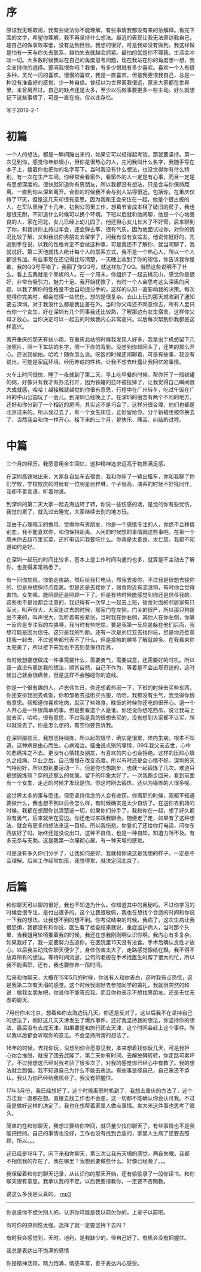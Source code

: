 # 序

原谅我无理取闹，我有些做法你不能理解，有些事情我都没有来的急解释。看完下面的文字，希望你理解，我不再坚持什么想法。最近的表现让我无法原谅我自己，是自己的做事效率低，没有达到目标。我想的很好，可是我却没有做到。我这样做是怕有一天与你失去联系，越怕失去就越会抓紧。最怕的就是你不理我。生活会冲淡一切。大多数时候我站在自己的角度思考问题，现在我站在你的角度想一想，我会支持你的选择。要问我恨你吗？我恨，有多少恨就有多少喜欢。喜欢一个人有很多种，灵光一闪的喜欢，慢慢的喜欢，我是一直喜欢。但是我更恨我自己，总是一种没有准备好的感觉，少一种自信。曾经以为世界离我很远，原来大家都在世界里，未曾离开过。自己的缺点还是太多，至少以后做事要更多一些主动。好久就想记下这些事情了，可是一直在拖，仅以此存忆。
  
写于2018-2-1  


# 初篇

一个人的想法，都是一瞬间蹦出来的，如果它可以经得起考验，那就要坚持。第一次见到你，感觉你年龄很小，但你是很热心的人，先问我叫什么名字，我随手写在本子上，接着你也把你的名字写下。当时我没有什么想法，也没觉得你有什么特别，有一次在生产车间，你经常会看窗外，看窗外的人一定是有心事，而且一定是有思想深度的。很快就知道你有男朋友，所以我都没有想法，只是会与你保持距离，一直到你从深圳离开。合影的时候我不会与别人站得很近，包括你。在重庆仅待了17天，但是这几天却很有意思。因为我和王会来住在一起，他是个很古板的人，在军队里待了十几年，初到公司里工作，想着节省成本租了破旧的房子，我也是很无耐，不知道什么时候可以换个环境。下班以后就和他闲聊，他是一个心地善良的人，家在河北，女儿已经上幼儿园了。他还担心女儿长大了不好管。后来聊到了你，和我讲你主持过年会，还会弹古筝，很有气质。因为他面试过你，对你的情况比较了解，又和我说你男朋友去留学了，问我有没有女盆友，他说你挺好的，先追到手在说，以我的性格肯定不会做这种事，可是我还不了解你，就当闲聊了，我就说好。第二天他就找人统计每个人的联系方式，我不是一个热心人，所以一个人都没有加。有些事现在还记得比较清楚，一天晚上收到了你的短信，你告诉我你是谁，我的QQ号写错了，我回了你QQ号，就这样加了QQ。当然这些说明不了什么。看上去我就是个呆板的人。在一个周末，你组织了一起去桃花山，感觉你是很好，非常有吸引力，魅力十足。我开始犹豫了，有时一个人会思考这么深奥的问题，以我了解你的性格是不会自动提分手的，这样的认知一直影响我的决策。每次觉得你完美时，都会觉得一些忧伤。想的是很复杂。去山上玩的那天就收到了通知要去深圳。对于我没什么都是我出差在外。当时你父母还不同意你去，所有人里只有你一个女生，好在深圳有几个同事我还比较熟，了解那边有女生宿舍，这样你父母才放心。当你决定可以一起去的时候我内心非常高兴。以后每次帮到你我都是这样高兴。  
  
离开重庆的那天有些小雨，在重庆北站的时候我发现人好多，我拿出手机想留下几张照片，照一下车站的名字，照一下你的背影。没想到你却回头了，还笑的那么开心。还说我偷拍。哈哈！随你怎么说。吃饭的时候还闲聊着，可是有些事，我没有说出，可能是家庭环境、经历养成的性格。让我不想去吐露让我回忆的事情。  

火车上时间很快，睡了一夜就到了第二天。早上吃早餐的时候，帮你开了一瓶铁罐的粥，好像只有我才有办法打开，因为铁罐的拉环被拉掉了，让我觉得自己瞬间很大成就感，哈哈！越接触就越觉的你很有意思，行程中在广州转车，吃过午饭在广州的中山公园玩了一会儿。到深圳已经晚上了。在深圳的宿舍有两个不同的地方，还好和你分到了一个相近的房间，其实这不是巧合了，这样分很合理，他们也都是北京过来的。所以我过去了，有一个女生床位，正好留给你。分个新被也被你换去了，当然我会和你一样开心。接下来的三个月，是快乐、痛苦、纠结的过程。

# 中篇

三个月的经历，我愿意用余生回忆，这种精神追求远高于物质满足感。  

在深圳高铁站出来，大家各自坐车去宿舍，我和你座了一辆出租车，你和我聊了你们学校，学校校庆的时候有一位明星张梓琳，个子很高，演系的时候不好找同伴。我却不善言语，听着你说。  

到深圳的第二天大家一起去海边转了转，你说一些伤感的话，是觉的你有些忧伤，我觉的累了，就先过去睡觉，大家继续去别的地方玩。 

我由于心理暗示的做用，觉得你有男朋友，你是一个感情专注的人，你绝不会移情别恋，我不能喜欢你，和你保持距离。人闲的时候想的事情就这些事吧。在第一个周末你去超市里买菜，还打电话问我要吃什么。你真是太善良、太仁慈。我都不知道如何是好。  

在深圳一起玩的时间比较多，基本上是工作时间沟通的也多，就算是不主动去了解你，也变得非常熟悉了。

有一回你加班，你怕走夜路，然后给我打电话，然我去接你，不过我是很想去接你的，但是总想保持点距离。但是还是去接你了，宿舍附近有流浪狗，有时你会觉得害怕，女生嘛，能照顾还是照顾一下了。但是有些时候能感觉到你还是信任我的。这些也不是谁都会注意的，我记得有一次早上一起去上班，宿舍对面的邻居家有只军犬，叫声很大，大家走过去的时候，那家门在左侧，门关的很严，所以那只狗是出不来的，叫声很大，我听着有些紧张，当时我在你右侧，其他人在你左侧，你第一反应是专注我的左胳膊，我当时有些吃惊，要是我第一反应是躲在他们后面，我想可能是因为信任。这只是我的判断。还有一次是刘红亚去找你玩，但是你还愿意找我一起去，不过这些都代表不了什么，但是接触的越多了解就越多。在我看来你太完美了，所以接下来我也不去刻意保持距离，  

有时候想要想做成一件事需要什么，需要勇气，需要诚意，还需要好的时机。所以我一直没有表达我的想法，顺其自然，自己不作为，等着是不会出现奇迹的，这时候自己就会很痛苦，但是这样不会触碰你的底线。

你是一个很有趣的人，卢志伟生日，你还想着热闹一下，下班的时候去买些东西，你还安排我回去煮饭，你和邹敏去逛街买衣服，哈哈，我都没有生气，我觉得你很有意思。我知道你喜欢吃肉，就买了些熟食，晚饭的时候你还吃的很开心。逗一个人开心是一件很简单的事。但是要看这个人是谁。你还说你想吃西瓜，说让我马上就去买，哈哈，很有意思，不过我是真的很想去买的，没有想到大家都不让买，所以就没去了。你是怎么想的，有空你要告诉我。  

在深圳那些天，我想坚持锻炼，所以起的很早，确实是很累，体内生病，根本不知道。这种病是由心而生。心病难治。插曲说点别的事情，09年我父亲去世，心中的悲痛挥之不去。更没有心情找女朋友，有喜欢的内心也会拒绝。这样的压抑心情久之成病。毕业之后，自己慢慢在改变态度。所以有时还是会心情不好。深圳的天气特别好，所以想到要活动一下。但是你也想跑步，也就一起锻炼了几次。难道只是想锻炼嘛？穿的还那么的优美。留下的印象太好了。一次我跑步回来，看到前面有一个女生，走近的时候才发现是你。你这时刚去锻炼，还以为锻炼的人很多呢。  

这世界太多的事与愿违，但愿坚持信念的人会有收获。你离职的时候，我都不知道要做什么，我也想不到以后会怎么样，有时候确实是太少自信了。在送你去机场的时候，我都在想跟你说清楚这一切，如果你们分手了，我和你在一起，想了好久都没有勇气，后来就坐在旁边。你还走过来跟我聊会。随便走了走，如果有了这种想法，就会有更多的想法来这一目标。所以我伤悲。你登机了还给你打电话，问你东西放好了吗。始终还是没说出口，这种不自信，也是一种自知，知道力所不及。有多无奈与无助。这是我第一次痛彻心扉。有一种天塌的感觉。  

可是没有多久你们分手了，让我如何是好。我就和你说这是我想的样子，一定是不会理解。后来工作经常加班，我觉得累，就决定回北京了。


# 后篇


和你聊天可以聊的很好，我也不知道为什么。你知道其中的奥秘吗。不过你学习的时候会很专注，是付出很多的。这个让我很敬佩，我也在想找个合适的时间和你说一下我的想法。让我想不到的想不到。你考试结束的时候，我病了，这次生病让我很恐惧，我都没有和你说，医生看了检查结果就说，重症监护病人，当时那个头晕，当我姐用轮椅推着我的时候，我还在想我刚刚啊认识你啊，我内心有多复杂。如果我好了，我一定要努力去追你。在医院里15天没有进食。手术后确认良性才放心。以后我主动找你聊天便少了，身体伤害太大了，走路感觉像纸在飘。我不得不放弃所有的想法。等待时间流逝，公司的老板在手术找医生时帮了很大的忙，所以我不能离职，还有，我也要修养一段时间。

后来和你聊天，大概在15年5月的时候，你说有人和你表白，这时我有点恐慌，这是我第二次有天塌的感觉。这个时候我刚好去参加同学的婚礼，我就很突然的和说：做我女朋友吧，你说你不能答应我。而且你也表示不想找男朋友。还是无忧无虑的聊天。

7月份你来北京，想着和你去海边玩几天。你还是反对了。这以后我不在坚持自己的想法了，刚好这几天天津发生了爆炸事件，还好我坚持我的想法，你坚持你的想法，最后没有去成天津。如果要是和旅行团去天津，这个时间会赶上这个事件。所以我以后都会听取你的意见。不会坚持所谓的想法了。  
  
 16年的时候，去找你玩，没想到你会愿意见我，本来想着找你玩几天，可是我担心你会推脱，就报了团去武隆了，第二天你有时间，去解放碑转转，你走路可累坏了。不过我想这已经对我考验了很多次了，对我的感觉你已经心中有数了。我的想法就会跑偏。我不知道自己为什么不能去表达。有些事是怪自己，自己笨还不承认。我认为你已经给我机会了。我没有把握住。 
 
17年3月份，我已经想好了，这个时候离职时机到了，我想去重庆的方法了，这个方法我一直都在想。直接去找工作也不会差。这一切都不能确认你会认可我。不过我是做好这样的决定了。我也在想帮着家里人做点事情。卖大米这件事也思考了很久。  

简单的在和你聊天，我想过要给你空间，就尽量少找你聊天了。有些事情也不是我能把控的。自己的事情也没好，工作也没有找到合适的，家里人生病了还要去照顾，所以。。。

这已经是18年了。闲下来和你聊天，第三次让我有天塌的感觉。两夜失眠。我都不相信我的存在了。我在哪里？我想到要做些什么。好像已经晚了。。。

我保留着和你的聊天记录，从认识你的那天开始，还有偷偷录了一段你读书。和你聊天很有意思。我承认我的不足。以后我要请教你，一定要不吝赐教。

说这么多我是认真的。
[mp3](/audio/love.mp3)

----
你总说你不想欠别人的，认识你可能是我以前欠你的，上辈子以前吧。

有时你的原则性太强，选择了就一定要坚持下去吗？

有时我会感觉到，天时，地利，是我缺少的。怪自己好了。有机会没有把握住。

我总是表达出不饱满的感情

你是精神活跃，精力饱满，情感丰富，善于表达内心感受。